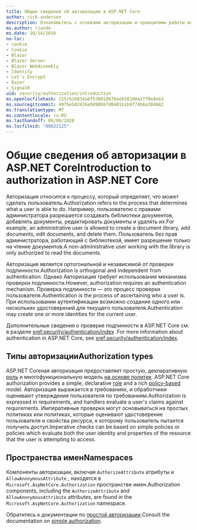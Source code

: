 ```yaml
---
title: Общие сведения об авторизации в ASP.NET Core
author: rick-anderson
description: Ознакомьтесь с основами авторизации и принципами работы авторизации в ASP.NET Core приложениях.
ms.author: riande
ms.date: 10/14/2016
no-loc:
- cookie
- Cookie
- Blazor
- Blazor Server
- Blazor WebAssembly
- Identity
- Let's Encrypt
- Razor
- SignalR
uid: security/authorization/introduction
ms.openlocfilehash: 215c61b034abf530010b7beeb58100a1ff0e8eb3
ms.sourcegitcommit: 497be502426e9d90bb7d0401b1b9f74b6a384682
ms.translationtype: MT
ms.contentlocale: ru-RU
ms.lasthandoff: 08/08/2020
ms.locfileid: "88022125"
---
```

# <a name="introduction-to-authorization-in-aspnet-core"></a><span data-ttu-id="43e18-103">Общие сведения об авторизации в ASP.NET Core</span><span class="sxs-lookup"><span data-stu-id="43e18-103">Introduction to authorization in ASP.NET Core</span></span>

<a name="security-authorization-introduction"></a>

<span data-ttu-id="43e18-104">Авторизация относится к процессу, который определяет, что может сделать пользователь.</span><span class="sxs-lookup"><span data-stu-id="43e18-104">Authorization refers to the process that determines what a user is able to do.</span></span> <span data-ttu-id="43e18-105">Например, пользователю с правами администратора разрешается создавать библиотеки документов, добавлять документы, редактировать документы и удалять их.</span><span class="sxs-lookup"><span data-stu-id="43e18-105">For example, an administrative user is allowed to create a document library, add documents, edit documents, and delete them.</span></span> <span data-ttu-id="43e18-106">Пользователь без прав администратора, работающий с библиотекой, имеет разрешение только на чтение документов.</span><span class="sxs-lookup"><span data-stu-id="43e18-106">A non-administrative user working with the library is only authorized to read the documents.</span></span>

<span data-ttu-id="43e18-107">Авторизация является ортогональной и независимой от проверки подлинности.</span><span class="sxs-lookup"><span data-stu-id="43e18-107">Authorization is orthogonal and independent from authentication.</span></span> <span data-ttu-id="43e18-108">Однако Авторизация требует использования механизма проверки подлинности.</span><span class="sxs-lookup"><span data-stu-id="43e18-108">However, authorization requires an authentication mechanism.</span></span> <span data-ttu-id="43e18-109">Проверка подлинности — это процесс проверки пользователя.</span><span class="sxs-lookup"><span data-stu-id="43e18-109">Authentication is the process of ascertaining who a user is.</span></span> <span data-ttu-id="43e18-110">При использовании аутентификации возможно создание одного или нескольких удостоверений для текущего пользователя.</span><span class="sxs-lookup"><span data-stu-id="43e18-110">Authentication may create one or more identities for the current user.</span></span>

<span data-ttu-id="43e18-111">Дополнительные сведения о проверке подлинности в ASP.NET Core см. в разделе <xref:security/authentication/index> .</span><span class="sxs-lookup"><span data-stu-id="43e18-111">For more information about authentication in ASP.NET Core, see <xref:security/authentication/index>.</span></span>

## <a name="authorization-types"></a><span data-ttu-id="43e18-112">Типы авторизации</span><span class="sxs-lookup"><span data-stu-id="43e18-112">Authorization types</span></span>

<span data-ttu-id="43e18-113">ASP.NET Coreная авторизация предоставляет простую, декларативную [роль](xref:security/authorization/roles) и многофункциональную модель [на основе политик](xref:security/authorization/policies) .</span><span class="sxs-lookup"><span data-stu-id="43e18-113">ASP.NET Core authorization provides a simple, declarative [role](xref:security/authorization/roles) and a rich [policy-based](xref:security/authorization/policies) model.</span></span> <span data-ttu-id="43e18-114">Авторизация выражается в требованиях, и обработчики оценивают утверждения пользователя по требованиям.</span><span class="sxs-lookup"><span data-stu-id="43e18-114">Authorization is expressed in requirements, and handlers evaluate a user's claims against requirements.</span></span> <span data-ttu-id="43e18-115">Императивные проверки могут основываться на простых политиках или политиках, которые оценивают удостоверение пользователя и свойства ресурса, к которому пользователь пытается получить доступ.</span><span class="sxs-lookup"><span data-stu-id="43e18-115">Imperative checks can be based on simple policies or policies which evaluate both the user identity and properties of the resource that the user is attempting to access.</span></span>

## <a name="namespaces"></a><span data-ttu-id="43e18-116">Пространства имен</span><span class="sxs-lookup"><span data-stu-id="43e18-116">Namespaces</span></span>

<span data-ttu-id="43e18-117">Компоненты авторизации, включая `AuthorizeAttribute` атрибуты и `AllowAnonymousAttribute` , находятся в `Microsoft.AspNetCore.Authorization` пространстве имен.</span><span class="sxs-lookup"><span data-stu-id="43e18-117">Authorization components, including the `AuthorizeAttribute` and `AllowAnonymousAttribute` attributes, are found in the `Microsoft.AspNetCore.Authorization` namespace.</span></span>

<span data-ttu-id="43e18-118">Обратитесь к документации по [простой авторизации](xref:security/authorization/simple).</span><span class="sxs-lookup"><span data-stu-id="43e18-118">Consult the documentation on [simple authorization](xref:security/authorization/simple).</span></span>
